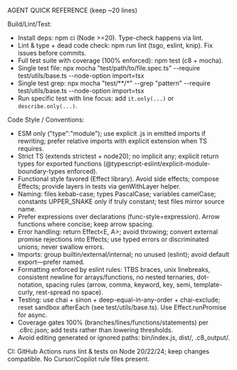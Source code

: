 AGENT QUICK REFERENCE (keep ~20 lines)

Build/Lint/Test:
- Install deps: npm ci (Node >=20). Type-check happens via lint.
- Lint & type + dead code check: npm run lint (tsgo, eslint, knip). Fix issues before commits.
- Full test suite with coverage (100% enforced): npm test (c8 + mocha).
- Single test file: npx mocha "test/path/to/file.spec.ts" --require test/utils/base.ts --node-option import=tsx
- Single test grep: npx mocha "test/**/*" --grep "pattern" --require test/utils/base.ts --node-option import=tsx
- Run specific test with line focus: add `it.only(...)` or `describe.only(...)`.

Code Style / Conventions:
- ESM only ("type":"module"); use explicit .js in emitted imports if rewriting; prefer relative imports with explicit extension when TS requires.
- Strict TS (extends strictest + node20); no implicit any; explicit return types for exported functions (@typescript-eslint/explicit-module-boundary-types enforced).
- Functional style favored (Effect library). Avoid side effects; compose Effects; provide layers in tests via genWithLayer helper.
- Naming: files kebab-case; types PascalCase; variables camelCase; constants UPPER_SNAKE only if truly constant; test files mirror source name.
- Prefer expressions over declarations (func-style=expression). Arrow functions where concise; keep arrow spacing.
- Error handling: return Effect<E, A>; avoid throwing; convert external promise rejections into Effects; use typed errors or discriminated unions; never swallow errors.
- Imports: group builtin/external/internal; no unused (eslint); avoid default export—prefer named.
- Formatting enforced by eslint rules: 1TBS braces, unix linebreaks, consistent newline for arrays/functions, no nested ternaries, dot-notation, spacing rules (arrow, comma, keyword, key, semi, template-curly, rest-spread no space).
- Testing: use chai + sinon + deep-equal-in-any-order + chai-exclude; reset sandbox afterEach (see test/utils/base.ts). Use Effect.runPromise for async.
- Coverage gates 100% (branches/lines/functions/statements) per .c8rc.json; add tests rather than lowering thresholds.
- Avoid editing generated or ignored paths: bin/index.js, dist/, .c8_output/.

CI: GitHub Actions runs lint & tests on Node 20/22/24; keep changes compatible. No Cursor/Copilot rule files present.
